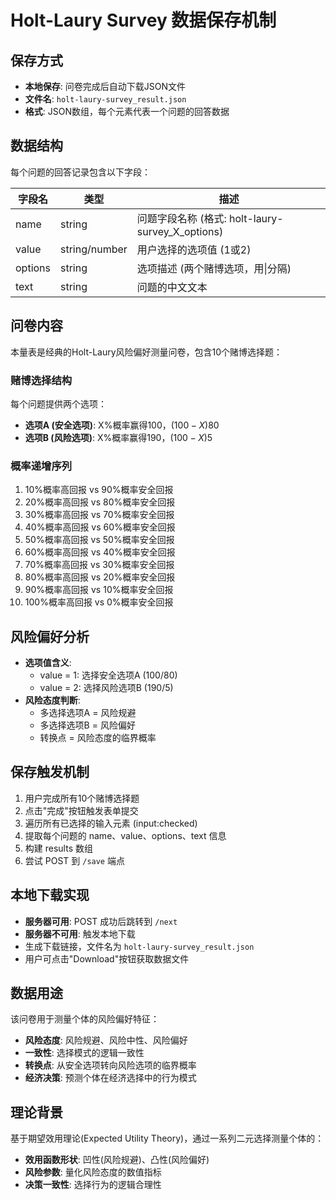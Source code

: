 # Holt-Laury Survey 数据保存机制

## 保存方式
- **本地保存**: 问卷完成后自动下载JSON文件
- **文件名**: `holt-laury-survey_result.json`
- **格式**: JSON数组，每个元素代表一个问题的回答数据

## 数据结构
每个问题的回答记录包含以下字段：

| 字段名 | 类型 | 描述 |
|--------|------|------|
| name | string | 问题字段名称 (格式: holt-laury-survey_X_options) |
| value | string/number | 用户选择的选项值 (1或2) |
| options | string | 选项描述 (两个赌博选项，用\|分隔) |
| text | string | 问题的中文文本 |

## 问卷内容
本量表是经典的Holt-Laury风险偏好测量问卷，包含10个赌博选择题：

### 赌博选择结构
每个问题提供两个选项：
- **选项A (安全选项)**: X%概率赢得$100，(100-X)%概率赢得$80
- **选项B (风险选项)**: X%概率赢得$190，(100-X)%概率赢得$5

### 概率递增序列
1. 10%概率高回报 vs 90%概率安全回报
2. 20%概率高回报 vs 80%概率安全回报
3. 30%概率高回报 vs 70%概率安全回报
4. 40%概率高回报 vs 60%概率安全回报
5. 50%概率高回报 vs 50%概率安全回报
6. 60%概率高回报 vs 40%概率安全回报
7. 70%概率高回报 vs 30%概率安全回报
8. 80%概率高回报 vs 20%概率安全回报
9. 90%概率高回报 vs 10%概率安全回报
10. 100%概率高回报 vs 0%概率安全回报

## 风险偏好分析
- **选项值含义**:
  - value = 1: 选择安全选项A ($100/$80)
  - value = 2: 选择风险选项B ($190/$5)
- **风险态度判断**:
  - 多选择选项A = 风险规避
  - 多选择选项B = 风险偏好
  - 转换点 = 风险态度的临界概率

## 保存触发机制
1. 用户完成所有10个赌博选择题
2. 点击"完成"按钮触发表单提交
3. 遍历所有已选择的输入元素 (input:checked)
4. 提取每个问题的 name、value、options、text 信息
5. 构建 results 数组
6. 尝试 POST 到 `/save` 端点

## 本地下载实现
- **服务器可用**: POST 成功后跳转到 `/next`
- **服务器不可用**: 触发本地下载
- 生成下载链接，文件名为 `holt-laury-survey_result.json`
- 用户可点击"Download"按钮获取数据文件

## 数据用途
该问卷用于测量个体的风险偏好特征：
- **风险态度**: 风险规避、风险中性、风险偏好
- **一致性**: 选择模式的逻辑一致性
- **转换点**: 从安全选项转向风险选项的临界概率
- **经济决策**: 预测个体在经济选择中的行为模式

## 理论背景
基于期望效用理论(Expected Utility Theory)，通过一系列二元选择测量个体的：
- **效用函数形状**: 凹性(风险规避)、凸性(风险偏好)
- **风险参数**: 量化风险态度的数值指标
- **决策一致性**: 选择行为的逻辑合理性
